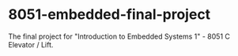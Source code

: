 # 8051-embedded-final-project
The final project for "Introduction to Embedded Systems 1" - 8051 C Elevator / Lift.
